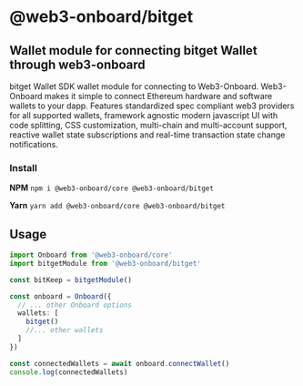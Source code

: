 # @web3-onboard/bitget

## Wallet module for connecting bitget Wallet through web3-onboard

bitget Wallet SDK wallet module for connecting to Web3-Onboard. Web3-Onboard makes it simple to connect Ethereum hardware and software wallets to your dapp. Features standardized spec compliant web3 providers for all supported wallets, framework agnostic modern javascript UI with code splitting, CSS customization, multi-chain and multi-account support, reactive wallet state subscriptions and real-time transaction state change notifications.

### Install

**NPM**
`npm i @web3-onboard/core @web3-onboard/bitget`

**Yarn**
`yarn add @web3-onboard/core @web3-onboard/bitget`

## Usage

```typescript
import Onboard from '@web3-onboard/core'
import bitgetModule from '@web3-onboard/bitget'

const bitKeep = bitgetModule()

const onboard = Onboard({
  // ... other Onboard options
  wallets: [
    bitget()
    //... other wallets
  ]
})

const connectedWallets = await onboard.connectWallet()
console.log(connectedWallets)
```
